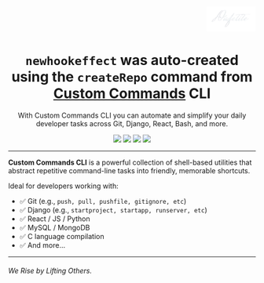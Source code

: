 <!-- PROJECT LOGO -->
<p align="end">
	<img src="https://raw.githubusercontent.com/DafetiteOgaga/dafetite_logo/main/dafetite-ogaga-logo.png" alt="Dafetite Ogaga" width="100" />
</p>

<h1 align="center">
  <code>newhookeffect</code> was auto-created using the <code>createRepo</code> command from 
  <a href="https://github.com/DafetiteOgaga/custom_commands">Custom Commands</a> CLI
</h1>

<p align="center">
  With Custom Commands CLI you can automate and simplify your daily developer tasks across Git, Django, React, Bash, and more.
  <!-- <br />
  <a href="#usage">View Demo</a>
  ·
  <a href="#installation">Installation</a>
  ·
  <a href="#contributing">Contribute</a>
  ·
  <a href="#license">License</a> -->
</p>

<p align="center">
  <img src="https://img.shields.io/badge/Type-CLI-green.svg">
  <img src="https://img.shields.io/badge/License-MIT-yellow.svg">
  <img src="https://img.shields.io/badge/Platform-Bash%20%7C%20Linux%20%7C%20Mac%20%7C%20GitBash-blue">
  <img src="https://img.shields.io/badge/Status-Active-brightgreen.svg">
</p>

---


**Custom Commands CLI** is a powerful collection of shell-based utilities that abstract repetitive command-line tasks into friendly, memorable shortcuts.

Ideal for developers working with:

- ✅ Git (e.g., `push, pull, pushfile, gitignore, etc`)
- ✅ Django (e.g., `startproject, startapp, runserver, etc`)
- ✅ React / JS / Python
- ✅ MySQL / MongoDB
- ✅ C language compilation
- ✅ And more...

---

###### *We Rise by Lifting Others.*
